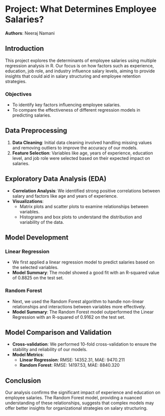 # Project: What Determines Employee Salaries?

**Authors**: Neeraj Namani 

## Introduction

This project explores the determinants of employee salaries using multiple regression analysis in R. Our focus is on how factors such as experience, education, job role, and industry influence salary levels, aiming to provide insights that could aid in salary structuring and employee retention strategies.

### Objectives

- To identify key factors influencing employee salaries.
- To compare the effectiveness of different regression models in predicting salaries.

## Data Preprocessing

1. **Data Cleaning**: Initial data cleaning involved handling missing values and removing outliers to improve the accuracy of our models.
2. **Feature Selection**: Variables like age, years of experience, education level, and job role were selected based on their expected impact on salaries.

## Exploratory Data Analysis (EDA)

- **Correlation Analysis**: We identified strong positive correlations between salary and factors like age and years of experience. 
- **Visualizations**:
  - Matrix plots and scatter plots to examine relationships between variables.
  - Histograms and box plots to understand the distribution and variability of the data.

## Model Development

### Linear Regression

- We first applied a linear regression model to predict salaries based on the selected variables.
- **Model Summary**: The model showed a good fit with an R-squared value of 0.8825 on the test set.

### Random Forest

- Next, we used the Random Forest algorithm to handle non-linear relationships and interactions between variables more effectively.
- **Model Summary**: The Random Forest model outperformed the Linear Regression with an R-squared of 0.9162 on the test set.

## Model Comparison and Validation

- **Cross-validation**: We performed 10-fold cross-validation to ensure the stability and reliability of our models.
- **Model Metrics**:
  - **Linear Regression**: RMSE: 14352.31, MAE: 9470.211
  - **Random Forest**: RMSE: 14197.53, MAE: 8840.320

## Conclusion

Our analysis confirms the significant impact of experience and education on employee salaries. The Random Forest model, providing a nuanced understanding of these relationships, suggests that complex models may offer better insights for organizational strategies on salary structuring.

